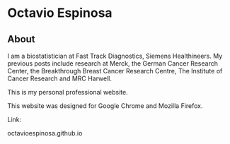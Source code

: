 # Octavio Espinosa

## About
I am a biostatistician at Fast Track Diagnostics, Siemens Healthineers. My previous posts include research at Merck, the German Cancer Research Center, the Breakthrough Breast Cancer Research Centre, The Institute of Cancer Research and MRC Harwell.

This is my personal professional website.

This website was designed for Google Chrome and Mozilla Firefox.

Link:

octavioespinosa.github.io
